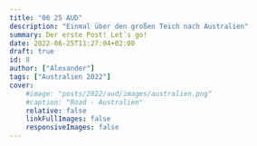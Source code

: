```yaml
---
title: "06 25 AUD"
description: "Einmal über den großen Teich nach Australien"
summary: Der erste Post! Let´s go!
date: 2022-06-25T11:27:04+02:00
draft: true
id: 8
author: ["Alexander"]
tags: ["Australien 2022"]
cover:
    #image: "posts/2022/aud/images/australien.png"
    #caption: "Road - Australien"
    relative: false
    linkFullImages: false
    responsiveImages: false
---
```

